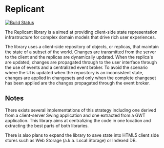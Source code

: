 Replicant
=========

[![Build Status](https://secure.travis-ci.org/realityforge/replicant.png?branch=master)](http://travis-ci.org/realityforge/replicant)

The Replicant library is a aimed at providing client-side state representation infrastructure for complex domain models that drive rich user experiences.

The library uses a client-side repository of objects, or replicas, that maintain the state of a subset of the world. Changes are transmitted from the server to the client and the replicas are dynamically updated. When the replica's are updated, changes are propagated through to the user interface through the use of events and a centralized event broker. To avoid the scenario where the UI is updated when the repository is an inconsistent state, changes are applied in changesets and only when the complete changeset has been applied are the changes propagated through the event broker.

Notes
-----

There exists several implementations of this strategy including one derived from a client-server Swing application and one extracted from a GWT application. This library aims at centralizing the code in one location and extracting the best parts of both libraries.

There is also plans to expand the library to save state into HTML5 client side stores such as Web Storage (a.k.a. Local Storage) or Indexed DB.
